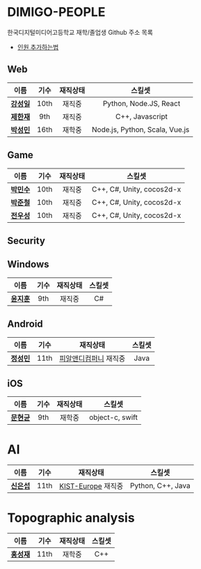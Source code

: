 # DIMIGO-PEOPLE
한국디지털미디어고등학교 재학/졸업생 Github 주소 목록 <br>
* [인원 추가하는법](how_to_add.md)

## Web
| 이름 | 기수 | 재직상태 | 스킬셋 |
| :--: | :--: | :--: | :--: |
| __[강성일](https://github.com/Luavis)__ | 10th | 재직중 | Python, Node.JS, React |
| __[제한재](https://github.com/bighilljae)__ | 9th | 재직중 | C++, Javascript |
| __[박성민](https://github.com/a1p4ca)__ | 16th | 재학중 | Node.js, Python, Scala, Vue.js |

## Game
| 이름 | 기수 | 재직상태 | 스킬셋 |
| :--: | :--: | :--: | :--: |
| __[박민수](https://github.com/Rinirihiriro)__ | 10th | 재직중 | C++, C#, Unity, cocos2d-x |
| __[박준철](https://github.com/pjc0247)__ | 10th | 재직중 | C++, C#, Unity, cocos2d-x |
| __[전우성](https://github.com/synchrok)__ | 10th | 재직중 | C++, C#, Unity, cocos2d-x |

## Security

## Windows
| 이름 | 기수 | 재직상태 | 스킬셋 |
| :--: | :--: | :--: | :--: |
| __[윤지훈](https://github.com/shimika)__ | 9th | 재직중 | C# |

## Android
| 이름 | 기수 | 재직상태 | 스킬셋 |
| :--: | :--: | :--: | :--: |
| __[정성민](https://github.com/JSpiner)__ | 11th | [피알앤디컴퍼니](http://www.prnd.co.kr/) 재직중 | Java |

## iOS
| 이름 | 기수 | 재직상태 | 스킬셋 |
| :--: | :--: | :--: | :--: |
| __[문현균](https://github.com/hyeongyun0916)__ | 9th | 재학중 | object-c, swift |

# AI
| 이름 | 기수 | 재직상태 | 스킬셋 |
| :--: | :--: | :--: | :--: |
| __[신은섭](https://github.com/kairos03)__ | 11th | [KIST-Europe](http://www.kist-europe.de) 재직중 | Python, C++, Java |

# Topographic analysis
| 이름 | 기수 | 재직상태 | 스킬셋 |
| :--: | :--: | :--: | :--: |
| __[홍성재](https://github.com/gtw04)__ | 11th | 재학중 | C++ |
